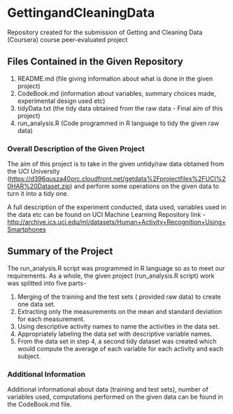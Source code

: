 # GettingandCleaningData
Repository created for the submission of Getting and Cleaning Data (Coursera) course peer-evaluated project

## Files Contained in the Given Repository
1. README.md (file giving information about what is done in the given project)
2. CodeBook.md (information about variables, summary choices made, experimental design used etc)
3. tidyData.txt (the tidy data obtained from the raw data - Final aim of this project)
4. run_analysis.R (Code programmed in R language to tidy the given raw data)

### Overall Description of the Given Project
The aim of this project is to take in the given untidy/raw data obtained from the UCI University (https://d396qusza40orc.cloudfront.net/getdata%2Fprojectfiles%2FUCI%20HAR%20Dataset.zip) and perform some operations on the given data to turn it into a tidy one. 

A full description of the experiment conducted, data used, variables used in the data etc can be found on UCI Machine Learning Repository link - http://archive.ics.uci.edu/ml/datasets/Human+Activity+Recognition+Using+Smartphones

## Summary of the Project
The run_analysis.R script was programmed in R language so as to meet our requirements. As a whole, the given project (run_analysis.R script) work was splitted into five parts-

1. Merging of the training and the test sets ( provided raw data) to create one data set.
2. Extracting only the measurements on the mean and standard deviation for each measurement.
3. Using descriptive activity names to name the activities in the data set.
4. Appropriately labeling the data set with descriptive variable names. 
5. From the data set in step 4, a second tidy dataset was created which would compute the average of each variable for each activity and each subject.

### Additional Information
Additional informational about data (training and test sets), number of variables used, computations performed on the given data can be found in the CodeBook.md file.




